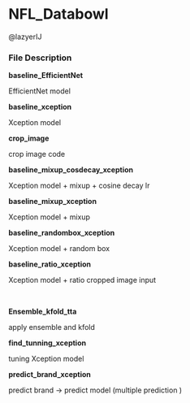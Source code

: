 # NFL_Databowl

@lazyerIJ

### File Description



**baseline_EfficientNet**<br/>

EfficientNet model<br/>

**baseline_xception**<br/>

Xception model<br/>

**crop_image**<br/>

crop image code

**baseline_mixup_cosdecay_xception**<br/>

Xception model + mixup + cosine decay lr<br/>

**baseline_mixup_xception**<br/>

Xception model + mixup<br/>

**baseline_randombox_xception**<br/>

Xception model + random box<br/>

**baseline_ratio_xception**<br/>

Xception model + ratio cropped image input<br/>

<br/>

**Ensemble_kfold_tta**<br/>

apply ensemble and kfold<br/>

**find_tunning_xception**<br/>

tuning Xception model<br/>

**predict_brand_xception**<br/>

predict brand -> predict model (multiple prediction )<br/>




